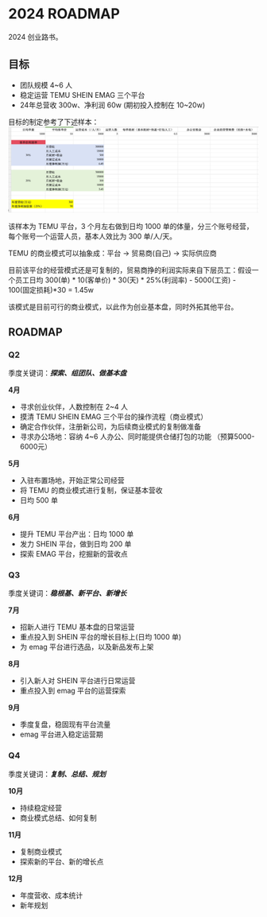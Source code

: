 # 2024 ROADMAP

2024 创业路书。

## 目标

- 团队规模 4~6 人
- 稳定运营 TEMU SHEIN EMAG 三个平台
- 24年总营收 300w、净利润 60w (期初投入控制在 10~20w)


目标的制定参考了下述样本：
![temu样本参考](./temu-sample.jpg)

该样本为 TEMU 平台，3 个月左右做到日均 1000 单的体量，分三个账号经营，每个账号一个运营人员，基本人效比为 300 单/人/天。

TEMU 的商业模式可以抽象成：平台 -> 贸易商(自己) -> 实际供应商

目前该平台的经营模式还是可复制的，贸易商挣的利润实际来自下层员工：假设一个员工日均 300(单) * 10(客单价) * 30(天) * 25%(利润率) - 5000(工资) - 100(固定损耗)*30 = 1.45w

该模式是目前可行的商业模式，以此作为创业基本盘，同时外拓其他平台。

## ROADMAP

### Q2

季度关键词：***探索、组团队、做基本盘***

**4月**

- 寻求创业伙伴，人数控制在 2~4 人
- 摸清 TEMU SHEIN EMAG 三个平台的操作流程（商业模式）
- 确定合作伙伴，注册新公司，为后续商业模式的复制做准备
- 寻求办公场地：容纳 4~6 人办公、同时能提供仓储打包的功能 （预算5000-6000元）


**5月**

- 入驻布置场地，开始正常公司经营
- 将 TEMU 的商业模式进行复制，保证基本营收
- 日均 500 单

**6月**

- 提升 TEMU 平台产出：日均 1000 单
- 发力 SHEIN 平台，做到日均 200 单
- 探索 EMAG 平台，挖掘新的营收点


### Q3

季度关键词：***稳根基、新平台、新增长***

**7月**

- 招新人进行 TEMU 基本盘的日常运营
- 重点投入到 SHEIN 平台的增长目标上(日均 1000 单)
- 为 emag 平台进行选品，以及新品发布上架

**8月**

- 引入新人对 SHEIN 平台进行日常运营
- 重点投入到 emag 平台的运营探索

**9月**

- 季度复盘，稳固现有平台流量
- emag 平台进入稳定运营期


### Q4

季度关键词：***复制、总结、规划***

**10月**

- 持续稳定经营
- 商业模式总结、如何复制


**11月**

- 复制商业模式
- 探索新的平台、新的增长点


**12月**

- 年度营收、成本统计
- 新年规划
